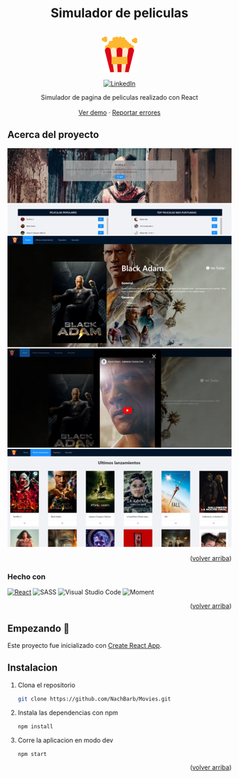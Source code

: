 <!-- [![MIT License][license-shield]][license-url] -->
<h1 align="center">Simulador de peliculas</h1>
<!-- PROJECT LOGO -->
<br />
<div align="center">
  <a href="https://github.com/NachBarb/Movies/blob/main/src/assets/images/logo.svg">
    <img src="https://github.com/NachBarb/Movies/blob/main/src/assets/images/logo.svg" alt="Logo" width="80" height="80">
  </a>

[![LinkedIn][linkedin-shield]][linkedin-url]

  <p align="center">
    Simulador de pagina de peliculas realizado con React
    <br />
    <br />
    <a href="https://moviesbynacho.netlify.app/">Ver demo</a>
    ·
    <a href="https://github.com/NachBarb/Movies/issues">Reportar errores</a>
    
  </p>
</div>

<!-- ABOUT THE PROJECT -->

## Acerca del proyecto

![Product Name Screen Shot](<./src//assets/images/1.jpg>)
![Product Name Screen Shot](<./src//assets/images/2.jpg>)
![Product Name Screen Shot](<./src//assets/images/4.jpg>)
![Product Name Screen Shot](<./src//assets/images/5.jpg>)

<p align="right">(<a href="#readme-top">volver arriba</a>)</p>

### Hecho con

[![React][react.js]][react-url]
![SASS](https://img.shields.io/badge/SASS-hotpink.svg?style=for-the-badge&logo=SASS&logoColor=white)
![Visual Studio Code](https://img.shields.io/badge/Visual%20Studio%20Code-0078d7.svg?style=for-the-badge&logo=visual-studio-code&logoColor=white)
![Moment](https://img.shields.io/badge/Moment-0078d7.svg?style=for-the-badge&logo=moment-js&logoColor=green)

<p align="right">(<a href="#readme-top">volver arriba</a>)</p>

<!-- GETTING STARTED -->

## Empezando 🚀

Este proyecto fue inicializado con [Create React App](https://github.com/facebook/create-react-app).

## Instalacion

1. Clona el repositorio
   ```sh
   git clone https://github.com/NachBarb/Movies.git
   ```
2. Instala las dependencias con npm
   ```sh
   npm install
   ```
3. Corre la aplicacion en modo dev
   ```js
   npm start
   ```

<p align="right">(<a href="#readme-top">volver arriba</a>)</p>

<!-- MARKDOWN LINKS & IMAGES -->
<!-- https://www.markdownguide.org/basic-syntax/#reference-style-links -->

[linkedin-shield]: https://img.shields.io/badge/-LinkedIn-black.svg?style=for-the-badge&logo=linkedin&colorB=555
[linkedin-url]: https://uy.linkedin.com/in/ignacio-barbisan-9267a3b0
[react.js]: https://img.shields.io/badge/React-20232A?style=for-the-badge&logo=react&logoColor=61DAFB
[react-url]: https://reactjs.org/